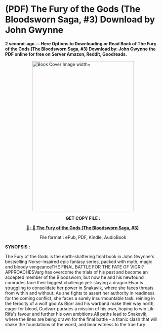 # (PDF) The Fury of the Gods (The Bloodsworn Saga, #3) Download by John Gwynne

<p><strong>2 second-ago &mdash; Here Options to Downloading or Read Book of The Fury of the Gods (The Bloodsworn Saga, #3) Download by: John Gwynne the PDF online for free on Server Amazon, Reddit, Goodreads.</strong></p><p><a href="https://us.ebookarea.xyz/?book=61755703-the-fury-of-the-gods"><img style="display: block; margin-left: auto; margin-right: auto;" src="https://i.gr-assets.com/images/S/compressed.photo.goodreads.com/books/1711655158l/61755703.jpg" alt="Book Cover Image width=" width="330" height="488" /></a></p><p style="text-align: center;"><strong>GET COPY FILE :</strong></p><p style="text-align: center;"><strong><a href="https://us.ebookarea.xyz/?book=61755703-the-fury-of-the-gods" target="_blank" rel="noopener">📢 : 🔗 The Fury of the Gods (The Bloodsworn Saga, #3)</a>&nbsp;</strong></p><p style="text-align: center;">File format : ePub, PDF, Kindle, AudioBook</p><p><strong>SYNOPSIS :</strong></p><p>The Fury of the Gods is the earth-shattering final book in John Gwynne's bestselling Norse-inspired epic fantasy series, packed with myth, magic and bloody vengeanceTHE FINAL BATTLE FOR THE FATE OF VIGRI? APPROACHESVarg has overcome the trials of his past and become an accepted member of the Bloodsworn, but now he and his newfound comrades face their biggest challenge yet: slaying a dragon.Elvar is struggling to consolidate her power in Snakavik, where she faces threats from within and without. As she fights to assert her authority in readiness for the coming conflict, she faces a surely insurmountable task: reining in the ferocity of a wolf god.As Biorr and his warband make their way north, eager for blood, Gudvarr pursues a mission of his own, hoping to win Lik-Rifa's favour and further his own ambitions.All paths lead to Snakavik, where the lines are being drawn for the final battle - a titanic clash that will shake the foundations of the world, and bear witness to the true fury </p>

